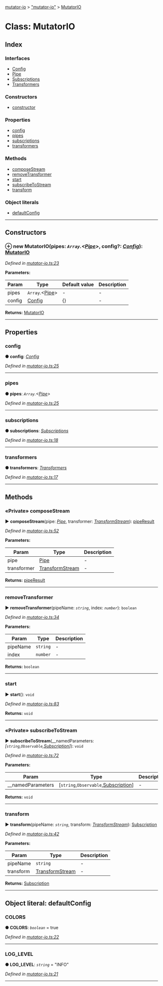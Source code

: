 [mutator-io](../README.md) > ["mutator-io"](../modules/_mutator_io_.md) > [MutatorIO](../classes/_mutator_io_.mutatorio.md)



# Class: MutatorIO

## Index

### Interfaces

* [Config](../interfaces/_mutator_io_.mutatorio.config.md)
* [Pipe](../interfaces/_mutator_io_.mutatorio.pipe.md)
* [Subscriptions](../interfaces/_mutator_io_.mutatorio.subscriptions.md)
* [Transformers](../interfaces/_mutator_io_.mutatorio.transformers.md)


### Constructors

* [constructor](_mutator_io_.mutatorio.md#constructor)


### Properties

* [config](_mutator_io_.mutatorio.md#config-1)
* [pipes](_mutator_io_.mutatorio.md#pipes)
* [subscriptions](_mutator_io_.mutatorio.md#subscriptions-1)
* [transformers](_mutator_io_.mutatorio.md#transformers-1)


### Methods

* [composeStream](_mutator_io_.mutatorio.md#composestream)
* [removeTransformer](_mutator_io_.mutatorio.md#removetransformer)
* [start](_mutator_io_.mutatorio.md#start)
* [subscribeToStream](_mutator_io_.mutatorio.md#subscribetostream)
* [transform](_mutator_io_.mutatorio.md#transform)


### Object literals

* [defaultConfig](_mutator_io_.mutatorio.md#defaultconfig)



---
## Constructors
<a id="constructor"></a>


### ⊕ **new MutatorIO**(pipes: *`Array`.<[Pipe](../interfaces/_mutator_io_.mutatorio.pipe.md)>*, config?: *[Config](../interfaces/_mutator_io_.mutatorio.config.md)*): [MutatorIO](_mutator_io_.mutatorio.md)



*Defined in [mutator-io.ts:23](https://github.com/AnalyticsFire/mutator-io/blob/master/src/mutator-io.ts#L23)*



**Parameters:**

| Param | Type | Default value | Description |
| ------ | ------ | ------ | ------ |
| pipes | `Array`.<[Pipe](../interfaces/_mutator_io_.mutatorio.pipe.md)>  | - |   - |
| config | [Config](../interfaces/_mutator_io_.mutatorio.config.md)  |  {} |   - |





**Returns:** [MutatorIO](_mutator_io_.mutatorio.md)

---


## Properties
<a id="config-1"></a>

###  config

**●  config**:  *[Config](../interfaces/_mutator_io_.mutatorio.config.md)* 

*Defined in [mutator-io.ts:25](https://github.com/AnalyticsFire/mutator-io/blob/master/src/mutator-io.ts#L25)*





___

<a id="pipes"></a>

###  pipes

**●  pipes**:  *`Array`.<[Pipe](../interfaces/_mutator_io_.mutatorio.pipe.md)>* 

*Defined in [mutator-io.ts:25](https://github.com/AnalyticsFire/mutator-io/blob/master/src/mutator-io.ts#L25)*





___

<a id="subscriptions-1"></a>

###  subscriptions

**●  subscriptions**:  *[Subscriptions](../interfaces/_mutator_io_.mutatorio.subscriptions.md)* 

*Defined in [mutator-io.ts:18](https://github.com/AnalyticsFire/mutator-io/blob/master/src/mutator-io.ts#L18)*





___

<a id="transformers-1"></a>

###  transformers

**●  transformers**:  *[Transformers](../interfaces/_mutator_io_.mutatorio.transformers.md)* 

*Defined in [mutator-io.ts:17](https://github.com/AnalyticsFire/mutator-io/blob/master/src/mutator-io.ts#L17)*





___


## Methods
<a id="composestream"></a>

### «Private» composeStream

► **composeStream**(pipe: *[Pipe](../interfaces/_mutator_io_.mutatorio.pipe.md)*, transformer: *[TransformStream](../interfaces/_transform_streams_index_.transformstream.md)*): [pipeResult](../interfaces/_mutator_io_.piperesult.md)




*Defined in [mutator-io.ts:52](https://github.com/AnalyticsFire/mutator-io/blob/master/src/mutator-io.ts#L52)*



**Parameters:**

| Param | Type | Description |
| ------ | ------ | ------ |
| pipe | [Pipe](../interfaces/_mutator_io_.mutatorio.pipe.md)   |  - |
| transformer | [TransformStream](../interfaces/_transform_streams_index_.transformstream.md)   |  - |





**Returns:** [pipeResult](../interfaces/_mutator_io_.piperesult.md)





___

<a id="removetransformer"></a>

###  removeTransformer

► **removeTransformer**(pipeName: *`string`*, index: *`number`*): `boolean`




*Defined in [mutator-io.ts:34](https://github.com/AnalyticsFire/mutator-io/blob/master/src/mutator-io.ts#L34)*



**Parameters:**

| Param | Type | Description |
| ------ | ------ | ------ |
| pipeName | `string`   |  - |
| index | `number`   |  - |





**Returns:** `boolean`





___

<a id="start"></a>

###  start

► **start**(): `void`




*Defined in [mutator-io.ts:83](https://github.com/AnalyticsFire/mutator-io/blob/master/src/mutator-io.ts#L83)*





**Returns:** `void`





___

<a id="subscribetostream"></a>

### «Private» subscribeToStream

► **subscribeToStream**(__namedParameters: *[`string`,`Observable`,[Subscription](_subscription_.subscription.md)]*): `void`




*Defined in [mutator-io.ts:72](https://github.com/AnalyticsFire/mutator-io/blob/master/src/mutator-io.ts#L72)*



**Parameters:**

| Param | Type | Description |
| ------ | ------ | ------ |
| __namedParameters | [`string`,`Observable`,[Subscription](_subscription_.subscription.md)]   |  - |





**Returns:** `void`





___

<a id="transform"></a>

###  transform

► **transform**(pipeName: *`string`*, transform: *[TransformStream](../interfaces/_transform_streams_index_.transformstream.md)*): [Subscription](_subscription_.subscription.md)




*Defined in [mutator-io.ts:42](https://github.com/AnalyticsFire/mutator-io/blob/master/src/mutator-io.ts#L42)*



**Parameters:**

| Param | Type | Description |
| ------ | ------ | ------ |
| pipeName | `string`   |  - |
| transform | [TransformStream](../interfaces/_transform_streams_index_.transformstream.md)   |  - |





**Returns:** [Subscription](_subscription_.subscription.md)





___


<a id="defaultconfig"></a>

## Object literal: defaultConfig


<a id="defaultconfig.colors"></a>

###  COLORS

**●  COLORS**:  *`boolean`*  = true

*Defined in [mutator-io.ts:22](https://github.com/AnalyticsFire/mutator-io/blob/master/src/mutator-io.ts#L22)*





___
<a id="defaultconfig.log_level"></a>

###  LOG_LEVEL

**●  LOG_LEVEL**:  *`string`*  = "INFO"

*Defined in [mutator-io.ts:21](https://github.com/AnalyticsFire/mutator-io/blob/master/src/mutator-io.ts#L21)*





___


